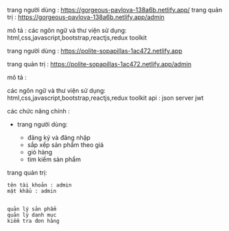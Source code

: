 
trang người dùng : https://gorgeous-pavlova-138a6b.netlify.app/
trang quản trị : https://gorgeous-pavlova-138a6b.netlify.app/admin


mô tả : 
các ngôn ngữ và thư viện sử dụng: html,css,javascript,bootstrap,reactjs,redux toolkit

trang người dùng : https://polite-sopapillas-1ac472.netlify.app

trang quản trị : https://polite-sopapillas-1ac472.netlify.app/admin


mô tả : 

các ngôn ngữ và thư viện sử dụng: html,css,javascript,bootstrap,reactjs,redux toolkit
api : json server jwt 



các chức năng chính : 


- trang người dùng:

    - đăng ký và đăng nhập
    - sắp xếp sản phẩm theo giá
    - giỏ hàng
    - tìm kiếm sản phẩm




trang quản trị:

    tên tài khoản : admin
    mật khẩu : admin


    quản lý sản phẩm
    quản lý danh mục
    kiểm tra đơn hàng

